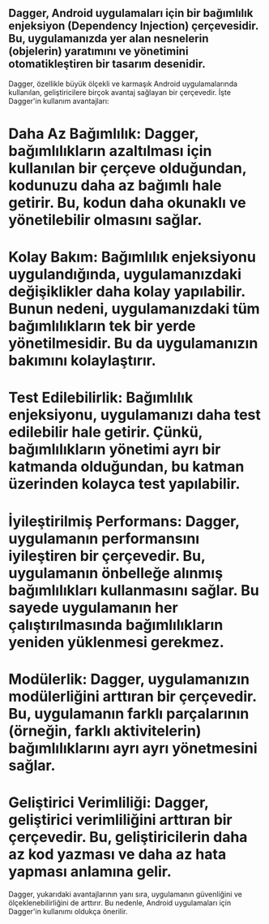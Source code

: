

## Dagger, Android uygulamaları için bir bağımlılık enjeksiyon (Dependency Injection) çerçevesidir. Bu, uygulamanızda yer alan nesnelerin (objelerin) yaratımını ve yönetimini otomatikleştiren bir tasarım desenidir.

Dagger, özellikle büyük ölçekli ve karmaşık Android uygulamalarında kullanılan, geliştiricilere birçok avantaj sağlayan bir çerçevedir. İşte Dagger'in kullanım avantajları:

# Daha Az Bağımlılık: Dagger, bağımlılıkların azaltılması için kullanılan bir çerçeve olduğundan, kodunuzu daha az bağımlı hale getirir. Bu, kodun daha okunaklı ve yönetilebilir olmasını sağlar.

# Kolay Bakım: Bağımlılık enjeksiyonu uygulandığında, uygulamanızdaki değişiklikler daha kolay yapılabilir. Bunun nedeni, uygulamanızdaki tüm bağımlılıkların tek bir yerde yönetilmesidir. Bu da uygulamanızın bakımını kolaylaştırır.

# Test Edilebilirlik: Bağımlılık enjeksiyonu, uygulamanızı daha test edilebilir hale getirir. Çünkü, bağımlılıkların yönetimi ayrı bir katmanda olduğundan, bu katman üzerinden kolayca test yapılabilir.

# İyileştirilmiş Performans: Dagger, uygulamanın performansını iyileştiren bir çerçevedir. Bu, uygulamanın önbelleğe alınmış bağımlılıkları kullanmasını sağlar. Bu sayede uygulamanın her çalıştırılmasında bağımlılıkların yeniden yüklenmesi gerekmez.

# Modülerlik: Dagger, uygulamanızın modülerliğini arttıran bir çerçevedir. Bu, uygulamanın farklı parçalarının (örneğin, farklı aktivitelerin) bağımlılıklarını ayrı ayrı yönetmesini sağlar.

# Geliştirici Verimliliği: Dagger, geliştirici verimliliğini arttıran bir çerçevedir. Bu, geliştiricilerin daha az kod yazması ve daha az hata yapması anlamına gelir.

Dagger, yukarıdaki avantajlarının yanı sıra, uygulamanın güvenliğini ve ölçeklenebilirliğini de arttırır. Bu nedenle, Android uygulamaları için Dagger'in kullanımı oldukça önerilir.
